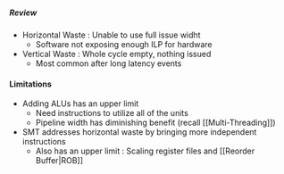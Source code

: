 ##### Review
- Horizontal Waste : Unable to use full issue widht
	- Software not exposing enough ILP for hardware
- Vertical Waste : Whole cycle empty, nothing issued
	- Most common after long latency events

#### Limitations
- Adding ALUs has an upper limit
	- Need instructions to utilize all of the units
	- Pipeline width has diminishing benefit (recall [[Multi-Threading]])
- SMT addresses horizontal waste by bringing more independent instructions
	- Also has an upper limit : Scaling register files and [[Reorder Buffer|ROB]]

